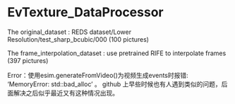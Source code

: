 # EvTexture_DataProcessor

The original_dataset : REDS dataset/Lower Resolution/test_sharp_bcubic/000   (100 pictures)

The frame_interpolation_dataset : use pretrained RIFE to interpolate frames  (397 pictures)


Error：使用esim.generateFromVideo()为视频生成events时报错: 
        ‘MemoryError: std::bad_alloc’
        。 github 上早些时候也有人遇到类似的问题，后面解决之后似乎最近又有这种情况出现。
